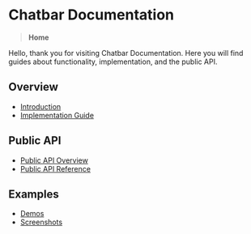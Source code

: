 Chatbar Documentation
=====================

> **Home**

Hello, thank you for visiting Chatbar Documentation. Here you will find guides about functionality, implementation, and the public API.

Overview
--------

* [Introduction](introduction.md)
* [Implementation Guide](implementation.md)

Public API
----------

* [Public API Overview](public-api-overview.md)
* [Public API Reference](public-api-reference.md)

Examples
--------

* [Demos](demos.md)
* [Screenshots](screenshots.md)
